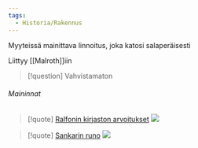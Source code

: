 ```yaml
---
tags:
  - Historia/Rakennus
---
```

Myyteissä mainittava linnoitus, joka katosi salaperäisesti

Liittyy [[Malroth]]iin

>[!question] Vahvistamaton 
>
###### Maininnat
>[!quote] [Ralfonin kirjaston arvoitukset](Ralfonin%20kirjaston%20arvoitukset.md)
>![](Ralfonin%20kirjaston%20arvoitukset.md#^f58a87)

>[!quote] [Sankarin runo](Sankarin%20runo.md)
>![](Sankarin%20runo.md#^9def7f)
